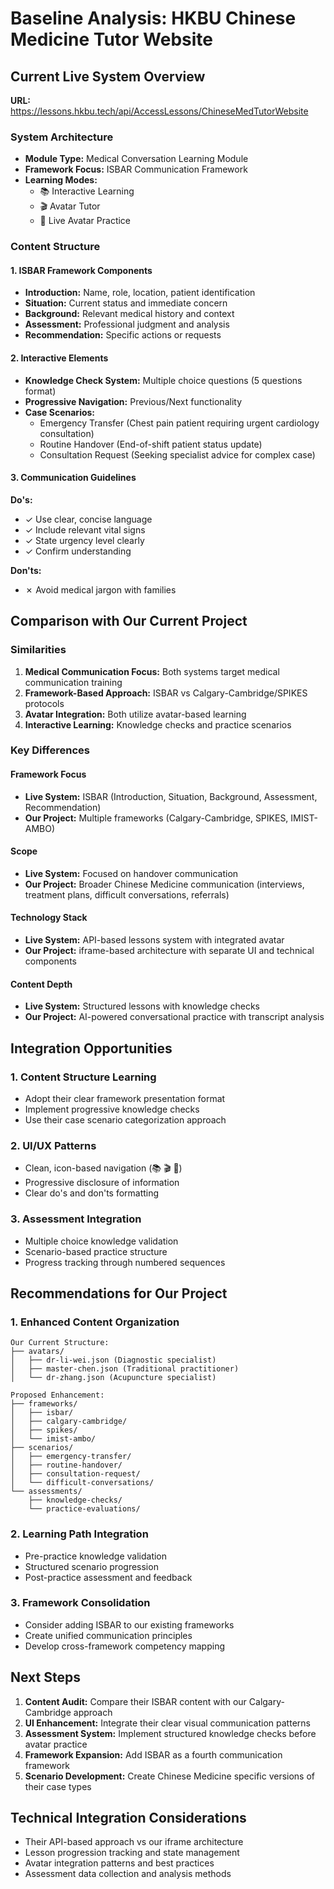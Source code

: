 # Baseline Analysis: HKBU Chinese Medicine Tutor Website

## Current Live System Overview

**URL:** https://lessons.hkbu.tech/api/AccessLessons/ChineseMedTutorWebsite

### System Architecture
- **Module Type:** Medical Conversation Learning Module
- **Framework Focus:** ISBAR Communication Framework
- **Learning Modes:** 
  - 📚 Interactive Learning
  - 🎬 Avatar Tutor 
  - 🤖 Live Avatar Practice

### Content Structure

#### 1. ISBAR Framework Components
- **Introduction:** Name, role, location, patient identification
- **Situation:** Current status and immediate concern  
- **Background:** Relevant medical history and context
- **Assessment:** Professional judgment and analysis
- **Recommendation:** Specific actions or requests

#### 2. Interactive Elements
- **Knowledge Check System:** Multiple choice questions (5 questions format)
- **Progressive Navigation:** Previous/Next functionality
- **Case Scenarios:**
  - Emergency Transfer (Chest pain patient requiring urgent cardiology consultation)
  - Routine Handover (End-of-shift patient status update)  
  - Consultation Request (Seeking specialist advice for complex case)

#### 3. Communication Guidelines
**Do's:**
- ✓ Use clear, concise language
- ✓ Include relevant vital signs
- ✓ State urgency level clearly
- ✓ Confirm understanding

**Don'ts:**
- ✗ Avoid medical jargon with families

## Comparison with Our Current Project

### Similarities
1. **Medical Communication Focus:** Both systems target medical communication training
2. **Framework-Based Approach:** ISBAR vs Calgary-Cambridge/SPIKES protocols
3. **Avatar Integration:** Both utilize avatar-based learning
4. **Interactive Learning:** Knowledge checks and practice scenarios

### Key Differences

#### Framework Focus
- **Live System:** ISBAR (Introduction, Situation, Background, Assessment, Recommendation)
- **Our Project:** Multiple frameworks (Calgary-Cambridge, SPIKES, IMIST-AMBO)

#### Scope
- **Live System:** Focused on handover communication
- **Our Project:** Broader Chinese Medicine communication (interviews, treatment plans, difficult conversations, referrals)

#### Technology Stack
- **Live System:** API-based lessons system with integrated avatar
- **Our Project:** iframe-based architecture with separate UI and technical components

#### Content Depth
- **Live System:** Structured lessons with knowledge checks
- **Our Project:** AI-powered conversational practice with transcript analysis

## Integration Opportunities

### 1. Content Structure Learning
- Adopt their clear framework presentation format
- Implement progressive knowledge checks
- Use their case scenario categorization approach

### 2. UI/UX Patterns
- Clean, icon-based navigation (📚 🎬 🤖)
- Progressive disclosure of information
- Clear do's and don'ts formatting

### 3. Assessment Integration
- Multiple choice knowledge validation
- Scenario-based practice structure
- Progress tracking through numbered sequences

## Recommendations for Our Project

### 1. Enhanced Content Organization
```
Our Current Structure:
├── avatars/
│   ├── dr-li-wei.json (Diagnostic specialist)
│   ├── master-chen.json (Traditional practitioner) 
│   └── dr-zhang.json (Acupuncture specialist)

Proposed Enhancement:
├── frameworks/
│   ├── isbar/
│   ├── calgary-cambridge/
│   ├── spikes/
│   └── imist-ambo/
├── scenarios/
│   ├── emergency-transfer/
│   ├── routine-handover/
│   ├── consultation-request/
│   └── difficult-conversations/
└── assessments/
    ├── knowledge-checks/
    └── practice-evaluations/
```

### 2. Learning Path Integration
- Pre-practice knowledge validation
- Structured scenario progression
- Post-practice assessment and feedback

### 3. Framework Consolidation
- Consider adding ISBAR to our existing frameworks
- Create unified communication principles
- Develop cross-framework competency mapping

## Next Steps
1. **Content Audit:** Compare their ISBAR content with our Calgary-Cambridge approach
2. **UI Enhancement:** Integrate their clear visual communication patterns
3. **Assessment System:** Implement structured knowledge checks before avatar practice
4. **Framework Expansion:** Add ISBAR as a fourth communication framework
5. **Scenario Development:** Create Chinese Medicine specific versions of their case types

## Technical Integration Considerations
- Their API-based approach vs our iframe architecture
- Lesson progression tracking and state management
- Avatar integration patterns and best practices
- Assessment data collection and analysis methods